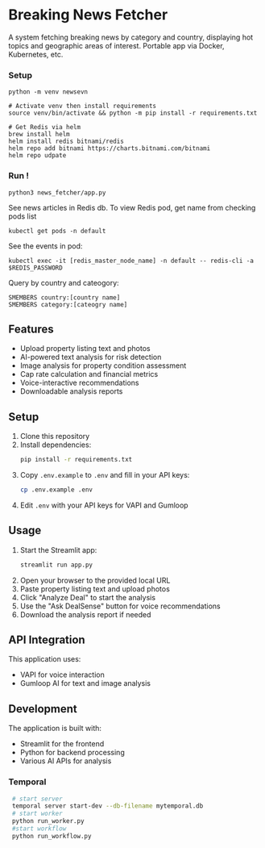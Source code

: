 # Breaking News Fetcher

A system fetching breaking news by category and country, displaying hot topics and geographic areas of interest. Portable app via Docker, Kubernetes, etc.

### Setup
```
python -m venv newsevn

# Activate venv then install requirements
source venv/bin/activate && python -m pip install -r requirements.txt

# Get Redis via helm
brew install helm
helm install redis bitnami/redis
helm repo add bitnami https://charts.bitnami.com/bitnami
helm repo udpate
```


### Run !
```
python3 news_fetcher/app.py  
```
See news articles in Redis db. To view Redis pod, get name from checking pods list 
```
kubectl get pods -n default
```
See the events in pod:
```
kubectl exec -it [redis_master_node_name] -n default -- redis-cli -a $REDIS_PASSWORD
```
Query by country and cateogory:
```
SMEMBERS country:[country name]
SMEMBERS category:[cateogry name]
```

## Features

- Upload property listing text and photos
- AI-powered text analysis for risk detection
- Image analysis for property condition assessment
- Cap rate calculation and financial metrics
- Voice-interactive recommendations
- Downloadable analysis reports

## Setup

1. Clone this repository
2. Install dependencies:
   ```bash
   pip install -r requirements.txt
   ```
3. Copy `.env.example` to `.env` and fill in your API keys:
   ```bash
   cp .env.example .env
   ```
4. Edit `.env` with your API keys for VAPI and Gumloop

## Usage

1. Start the Streamlit app:
   ```bash
   streamlit run app.py
   ```
2. Open your browser to the provided local URL
3. Paste property listing text and upload photos
4. Click "Analyze Deal" to start the analysis
5. Use the "Ask DealSense" button for voice recommendations
6. Download the analysis report if needed

## API Integration

This application uses:
- VAPI for voice interaction
- Gumloop AI for text and image analysis

## Development

The application is built with:
- Streamlit for the frontend
- Python for backend processing
- Various AI APIs for analysis

### Temporal
```sh
 # start server
 temporal server start-dev --db-filename mytemporal.db
 # start worker
 python run_worker.py
 #start workflow
 python run_workflow.py
```
